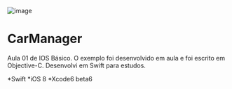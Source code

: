 ![image](https://github.com/cadocruz/CarManager/CarManager.png)

CarManager
=================
Aula 01 de IOS Básico. O exemplo foi desenvolvido em aula e foi escrito em Objective-C.
Desenvolvi em Swift para estudos.

*Swift
*iOS 8 
*Xcode6 beta6


